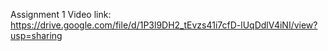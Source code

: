 Assignment 1 Video link: 
https://drive.google.com/file/d/1P3l9DH2_tEvzs41i7cfD-lUqDdlV4iNI/view?usp=sharing


